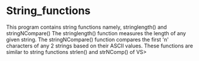 # String_functions
This program contains string functions namely, stringlength() and stringNCompare()
The stringlength() function measures the length of any given string.
The stringNCompare() function compares the first 'n' characters of any 2 strings based on their ASCII values.
These functions are similar to string functions strlen() and strNComp() of VS>
